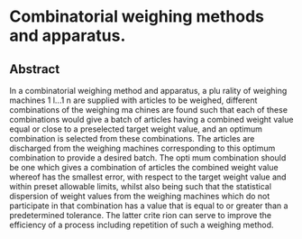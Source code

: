 # Combinatorial weighing methods and apparatus.

## Abstract
In a combinatorial weighing method and apparatus, a plu rality of weighing machines 1 l...1 n are supplied with articles to be weighed, different combinations of the weighing ma chines are found such that each of these combinations would give a batch of articles having a combined weight value equal or close to a preselected target weight value, and an optimum combination is selected from these combinations. The articles are discharged from the weighing machines corresponding to this optimum combination to provide a desired batch. The opti mum combination should be one which gives a combination of articles the combined weight value whereof has the smallest error, with respect to the target weight value and within preset allowable limits, whilst also being such that the statistical dispersion of weight values from the weighing machines which do not participate in that combination has a value that is equal to or greater than a predetermined tolerance. The latter crite rion can serve to improve the efficiency of a process including repetition of such a weighing method.